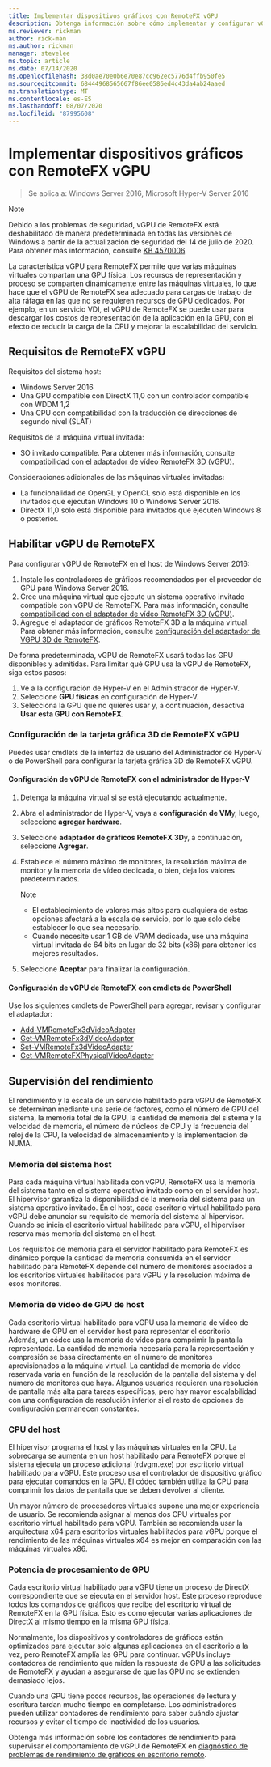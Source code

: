 ```yaml
---
title: Implementar dispositivos gráficos con RemoteFX vGPU
description: Obtenga información sobre cómo implementar y configurar vGPU de RemoteFX en Windows Server
ms.reviewer: rickman
author: rick-man
ms.author: rickman
manager: stevelee
ms.topic: article
ms.date: 07/14/2020
ms.openlocfilehash: 38d0ae70e0b6e70e87cc962ec5776d4ffb950fe5
ms.sourcegitcommit: 68444968565667f86ee0586ed4c43da4ab24aaed
ms.translationtype: MT
ms.contentlocale: es-ES
ms.lasthandoff: 08/07/2020
ms.locfileid: "87995608"
---
```

# <a name="deploy-graphics-devices-using-remotefx-vgpu"></a>Implementar dispositivos gráficos con RemoteFX vGPU

> Se aplica a: Windows Server 2016, Microsoft Hyper-V Server 2016

> [!NOTE]
> Debido a los problemas de seguridad, vGPU de RemoteFX está deshabilitado de manera predeterminada en todas las versiones de Windows a partir de la actualización de seguridad del 14 de julio de 2020. Para obtener más información, consulte [KB 4570006](https://support.microsoft.com/help/4570006).

La característica vGPU para RemoteFX permite que varias máquinas virtuales compartan una GPU física. Los recursos de representación y proceso se comparten dinámicamente entre las máquinas virtuales, lo que hace que el vGPU de RemoteFX sea adecuado para cargas de trabajo de alta ráfaga en las que no se requieren recursos de GPU dedicados. Por ejemplo, en un servicio VDI, el vGPU de RemoteFX se puede usar para descargar los costos de representación de la aplicación en la GPU, con el efecto de reducir la carga de la CPU y mejorar la escalabilidad del servicio.

## <a name="remotefx-vgpu-requirements"></a>Requisitos de RemoteFX vGPU

Requisitos del sistema host:

- Windows Server 2016
- Una GPU compatible con DirectX 11,0 con un controlador compatible con WDDM 1,2
- Una CPU con compatibilidad con la traducción de direcciones de segundo nivel (SLAT)

Requisitos de la máquina virtual invitada:

- SO invitado compatible. Para obtener más información, consulte [compatibilidad con el adaptador de vídeo RemoteFX 3D (vGPU)](../../../remote/remote-desktop-services/rds-supported-config.md#remotefx-3d-video-adapter-vgpu-support).

Consideraciones adicionales de las máquinas virtuales invitadas:

- La funcionalidad de OpenGL y OpenCL solo está disponible en los invitados que ejecutan Windows 10 o Windows Server 2016.
- DirectX 11,0 solo está disponible para invitados que ejecuten Windows 8 o posterior.

## <a name="enable-remotefx-vgpu"></a>Habilitar vGPU de RemoteFX

Para configurar vGPU de RemoteFX en el host de Windows Server 2016:

1. Instale los controladores de gráficos recomendados por el proveedor de GPU para Windows Server 2016.
2. Cree una máquina virtual que ejecute un sistema operativo invitado compatible con vGPU de RemoteFX. Para más información, consulte [compatibilidad con el adaptador de vídeo RemoteFX 3D (vGPU)](../../../remote/remote-desktop-services/rds-supported-config.md#remotefx-3d-video-adapter-vgpu-support).
3. Agregue el adaptador de gráficos RemoteFX 3D a la máquina virtual. Para obtener más información, consulte [configuración del adaptador de VGPU 3D de RemoteFX](#configure-the-remotefx-vgpu-3d-adapter).

De forma predeterminada, vGPU de RemoteFX usará todas las GPU disponibles y admitidas. Para limitar qué GPU usa la vGPU de RemoteFX, siga estos pasos:

1. Ve a la configuración de Hyper-V en el Administrador de Hyper-V.
2. Seleccione **GPU físicas** en configuración de Hyper-V.
3. Selecciona la GPU que no quieres usar y, a continuación, desactiva **Usar esta GPU con RemoteFX**.

### <a name="configure-the-remotefx-vgpu-3d-adapter"></a>Configuración de la tarjeta gráfica 3D de RemoteFX vGPU

Puedes usar cmdlets de la interfaz de usuario del Administrador de Hyper-V o de PowerShell para configurar la tarjeta gráfica 3D de RemoteFX vGPU.

#### <a name="configure-remotefx-vgpu-with-hyper-v-manager"></a>Configuración de vGPU de RemoteFX con el administrador de Hyper-V

1. Detenga la máquina virtual si se está ejecutando actualmente.
2. Abra el administrador de Hyper-V, vaya a **configuración de VM**y, luego, seleccione **agregar hardware**.
3. Seleccione **adaptador de gráficos RemoteFX 3D**y, a continuación, seleccione **Agregar**.
4. Establece el número máximo de monitores, la resolución máxima de monitor y la memoria de vídeo dedicada, o bien, deja los valores predeterminados.

   > [!NOTE]
   > - El establecimiento de valores más altos para cualquiera de estas opciones afectará a la escala de servicio, por lo que solo debe establecer lo que sea necesario.
   > - Cuando necesite usar 1 GB de VRAM dedicada, use una máquina virtual invitada de 64 bits en lugar de 32 bits (x86) para obtener los mejores resultados.

5. Seleccione **Aceptar** para finalizar la configuración.

#### <a name="configure-remotefx-vgpu-with-powershell-cmdlets"></a>Configuración de vGPU de RemoteFX con cmdlets de PowerShell

Use los siguientes cmdlets de PowerShell para agregar, revisar y configurar el adaptador:

- [Add-VMRemoteFx3dVideoAdapter](/powershell/module/hyper-v/add-vmremotefx3dvideoadapter?view=win10-ps)
- [Get-VMRemoteFx3dVideoAdapter](/powershell/module/hyper-v/get-vmremotefx3dvideoadapter?view=win10-ps)
- [Set-VMRemoteFx3dVideoAdapter](/powershell/module/hyper-v/set-vmremotefx3dvideoadapter?view=win10-ps)
- [Get-VMRemoteFXPhysicalVideoAdapter](/powershell/module/hyper-v/get-vmremotefxphysicalvideoadapter?view=win10-ps)

## <a name="monitor-performance"></a>Supervisión del rendimiento

El rendimiento y la escala de un servicio habilitado para vGPU de RemoteFX se determinan mediante una serie de factores, como el número de GPU del sistema, la memoria total de la GPU, la cantidad de memoria del sistema y la velocidad de memoria, el número de núcleos de CPU y la frecuencia del reloj de la CPU, la velocidad de almacenamiento y la implementación de NUMA.

### <a name="host-system-memory"></a>Memoria del sistema host

Para cada máquina virtual habilitada con vGPU, RemoteFX usa la memoria del sistema tanto en el sistema operativo invitado como en el servidor host. El hipervisor garantiza la disponibilidad de la memoria del sistema para un sistema operativo invitado. En el host, cada escritorio virtual habilitado para vGPU debe anunciar su requisito de memoria del sistema al hipervisor. Cuando se inicia el escritorio virtual habilitado para vGPU, el hipervisor reserva más memoria del sistema en el host.

Los requisitos de memoria para el servidor habilitado para RemoteFX es dinámico porque la cantidad de memoria consumida en el servidor habilitado para RemoteFX depende del número de monitores asociados a los escritorios virtuales habilitados para vGPU y la resolución máxima de esos monitores.

### <a name="host-gpu-video-memory"></a>Memoria de vídeo de GPU de host

Cada escritorio virtual habilitado para vGPU usa la memoria de vídeo de hardware de GPU en el servidor host para representar el escritorio. Además, un códec usa la memoria de vídeo para comprimir la pantalla representada. La cantidad de memoria necesaria para la representación y compresión se basa directamente en el número de monitores aprovisionados a la máquina virtual. La cantidad de memoria de vídeo reservada varía en función de la resolución de la pantalla del sistema y del número de monitores que haya. Algunos usuarios requieren una resolución de pantalla más alta para tareas específicas, pero hay mayor escalabilidad con una configuración de resolución inferior si el resto de opciones de configuración permanecen constantes.

### <a name="host-cpu"></a>CPU del host

El hipervisor programa el host y las máquinas virtuales en la CPU. La sobrecarga se aumenta en un host habilitado para RemoteFX porque el sistema ejecuta un proceso adicional (rdvgm.exe) por escritorio virtual habilitado para vGPU. Este proceso usa el controlador de dispositivo gráfico para ejecutar comandos en la GPU. El códec también utiliza la CPU para comprimir los datos de pantalla que se deben devolver al cliente.

Un mayor número de procesadores virtuales supone una mejor experiencia de usuario. Se recomienda asignar al menos dos CPU virtuales por escritorio virtual habilitado para vGPU. También se recomienda usar la arquitectura x64 para escritorios virtuales habilitados para vGPU porque el rendimiento de las máquinas virtuales x64 es mejor en comparación con las máquinas virtuales x86.

### <a name="gpu-processing-power"></a>Potencia de procesamiento de GPU

Cada escritorio virtual habilitado para vGPU tiene un proceso de DirectX correspondiente que se ejecuta en el servidor host. Este proceso reproduce todos los comandos de gráficos que recibe del escritorio virtual de RemoteFX en la GPU física. Esto es como ejecutar varias aplicaciones de DirectX al mismo tiempo en la misma GPU física.

Normalmente, los dispositivos y controladores de gráficos están optimizados para ejecutar solo algunas aplicaciones en el escritorio a la vez, pero RemoteFX amplía las GPU para continuar. vGPUs incluye contadores de rendimiento que miden la respuesta de GPU a las solicitudes de RemoteFX y ayudan a asegurarse de que las GPU no se extienden demasiado lejos.

Cuando una GPU tiene pocos recursos, las operaciones de lectura y escritura tardan mucho tiempo en completarse. Los administradores pueden utilizar contadores de rendimiento para saber cuándo ajustar recursos y evitar el tiempo de inactividad de los usuarios.

Obtenga más información sobre los contadores de rendimiento para supervisar el comportamiento de vGPU de RemoteFX en [diagnóstico de problemas de rendimiento de gráficos en escritorio remoto](/azure/virtual-desktop/remotefx-graphics-performance-counters).
